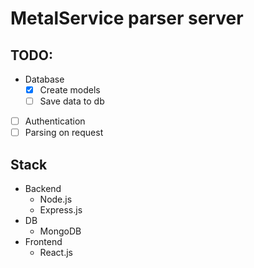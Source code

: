 # MetalService parser server

## TODO:

- Database
  - [x] Create models
  - [ ] Save data to db
- [ ] Authentication
- [ ] Parsing on request

## Stack

- Backend
  - Node.js
  - Express.js
- DB
  - MongoDB
- Frontend
  - React.js
